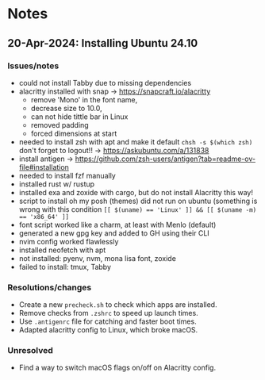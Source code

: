 # Notes

## 20-Apr-2024: Installing Ubuntu 24.10

### Issues/notes

- could not install Tabby due to missing dependencies
- alacritty installed with snap -> <https://snapcraft.io/alacritty>
  - remove 'Mono' in the font name,
  - decrease size to 10.0,
  - can not hide tittle bar in Linux
  - removed padding
  - forced dimensions at start
- needed to install zsh with apt and make it default `chsh -s $(which zsh)` don't forget to logout!! -> <https://askubuntu.com/a/131838>
- install antigen -> <https://github.com/zsh-users/antigen?tab=readme-ov-file#installation>
- needed to install fzf manually
- installed rust w/ rustup
- installed exa and zoxide with cargo, but do not install Alacritty this way!
- script to install oh my posh (themes) did not run on ubuntu (something is wrong with this condition `[[ $(uname) == 'Linux' ]] && [[ $(uname -m) == 'x86_64' ]]`
- font script worked like a charm, at least with Menlo (default)
- generated a new gpg key and added to GH using their CLI
- nvim config worked flawlessly
- installed neofetch with apt
- not installed:  pyenv, nvm, mona lisa font, zoxide
- failed to install: tmux, Tabby

### Resolutions/changes

- Create a new `precheck.sh` to check which apps are installed.
- Remove checks from `.zshrc` to speed up launch times.
- Use `.antigenrc` file for catching and faster boot times.
- Adapted alacritty config to Linux, which broke macOS.

### Unresolved

- Find a way to switch macOS flags on/off on Alacritty config.
